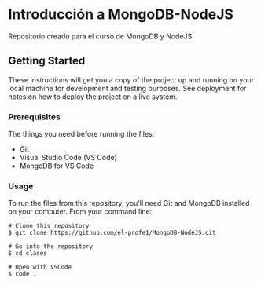 # Introducción a MongoDB-NodeJS
Repositorio creado para el curso de MongoDB y NodeJS

## Getting Started

These instructions will get you a copy of the project up and running on your local machine for development and testing purposes. See deployment for notes on how to deploy the project on a live system.

### Prerequisites

The things you need before running the files:

* Git
* Visual Studio Code (VS Code)
* MongoDB for VS Code

### Usage

To run the files from this repository, you'll need Git and MongoDB installed on your computer. From your command line:

```
# Clone this repository
$ git clone https://github.com/el-profe1/MongoDB-NodeJS.git

# Go into the repository
$ cd clases

# Open with VSCode
$ code .
```
